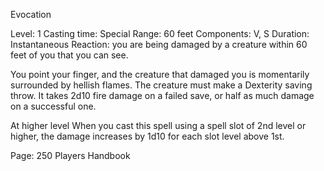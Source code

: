 Evocation

Level: 1
Casting time: Special
Range: 60 feet
Components: V, S
Duration: Instantaneous
Reaction: you are being damaged by a creature within 60 feet of you that you can see.

You point your finger, and the creature that damaged you is momentarily surrounded by hellish flames. The creature must make a Dexterity saving throw. It takes 2d10 fire damage on a failed save, or half as much damage on a successful one.

At higher level
When you cast this spell using a spell slot of 2nd level or higher, the damage increases by 1d10 for each slot level above 1st.

Page: 250 Players Handbook
